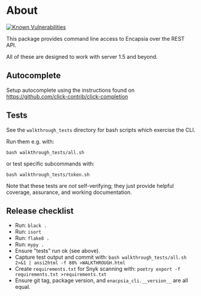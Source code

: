 # About

[![Known Vulnerabilities](https://snyk.io/test/github/tcorbettclark/encapsia-cli/badge.svg?targetFile=requirements.txt)](https://snyk.io/test/github/tcorbettclark/encapsia-cli?targetFile=requirements.txt)

This package provides command line access to Encapsia over the REST API.

All of these are designed to work with server 1.5 and beyond.

## Autocomplete

Setup autocomplete using the instructions found on <https://github.com/click-contrib/click-completion>

## Tests

See the `walkthrough_tests` directory for bash scripts which exercise the CLI.

Run them e.g. with:

    bash walkthrough_tests/all.sh

or test specific subcommands with:

    bash walkthrough_tests/token.sh

Note that these tests are *not* self-verifying; they just provide helpful coverage, assurance, and working documentation.

## Release checklist

* Run: `black .`
* Run: `isort`
* Run: `flake8 .`
* Run: `mypy .`
* Ensure "tests" run ok (see above).
* Capture test output and commit with: `bash walkthrough_tests/all.sh 2>&1 | ansi2html -f 80% >WALKTHROUGH.html`
* Create `requirements.txt` for Snyk scanning with: `poetry export -f requirements.txt >requirements.txt`
* Ensure git tag, package version, and `enacpsia_cli.__version__` are all equal.